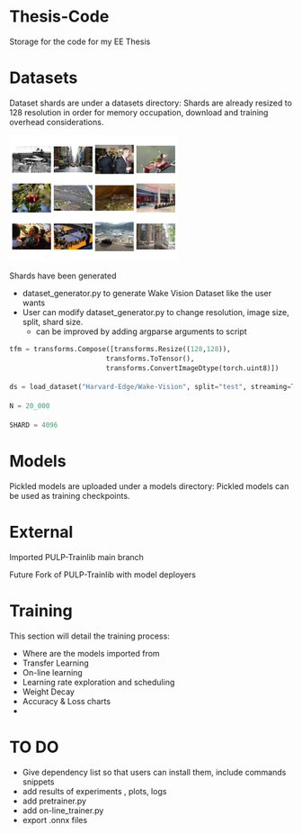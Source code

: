 # Thesis-Code
Storage for the code for my EE Thesis
# Datasets
Dataset shards are under a datasets directory: 
  Shards are already resized to 128 resolution in order for memory occupation, download and training overhead considerations.

  
  <img src="/assets/wakevision_random.png" width="300" alt="Diagram">


  
  Shards have been generated 
  - dataset_generator.py to generate Wake Vision Dataset like the user wants
  - User can modify dataset_generator.py to change resolution, image size, split, shard size.
    - can be improved by adding argparse arguments to script
  ```python
tfm = transforms.Compose([transforms.Resize((128,128)),
                          transforms.ToTensor(),
                          transforms.ConvertImageDtype(torch.uint8)])

ds = load_dataset("Harvard-Edge/Wake-Vision", split="test", streaming=True)

N = 20_000

SHARD = 4096
```
# Models
Pickled models are uploaded under a models directory:
  Pickled models can be used as training checkpoints.

# External
Imported PULP-Trainlib main branch

Future Fork of PULP-Trainlib with model deployers
# Training
This section will detail the training process:
- Where are the models imported from
- Transfer Learning
- On-line learning
- Learning rate exploration and scheduling
- Weight Decay
- Accuracy & Loss charts
- 
  
# TO DO
- Give dependency list so that users can install them, include commands snippets
- add results of experiments , plots, logs
- add pretrainer.py
- add on-line_trainer.py
- export .onnx files
  

